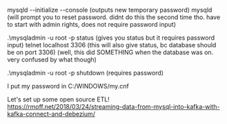 mysqld --initialize --console (outputs new temporary password)
mysqld (will prompt you to reset password. didnt do this the second time tho. have to start with admin rights, does not require password input)

.\mysqladmin -u root -p status (gives you status but it requires password input)
telnet localhost 3306 (this will also give status, bc database should be on port 3306) (well, this did SOMETHING when the database was on. very confused by what though)

.\mysqladmin -u root -p shutdown (requires password)

I put my password in C:/WINDOWS/my.cnf

Let's set up some open source ETL! https://rmoff.net/2018/03/24/streaming-data-from-mysql-into-kafka-with-kafka-connect-and-debezium/
